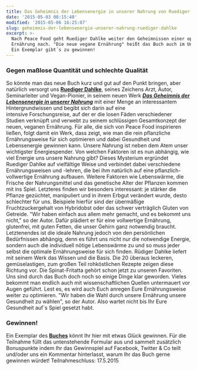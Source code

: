 ```yaml
---
title: Das Geheimnis der Lebensenergie in unserer Nahrung von Ruediger Dahlke
date: '2015-05-03 08:15:40'
modified: '2015-05-06 16:25:07'
slug: geheimnis-der-lebensenergie-unserer-nahrung-ruediger-dahlke
excerpt: >-
  Nach Peace Food geht Ruediger Dahlke weiter den Geheimnissen einer optimalen
  Ernährung nach. "Die neue vegane Ernährung" heißt das Buch auch im Untertitel.
  Ein Exemplar gibt´s zu gewinnen!
---
```


### Gegen maßlose Quantität und schlechte Qualität

So könnte man das neue Buch kurz und gut auf den Punkt bringen, aber natürlich versorgt uns [**Ruediger Dahlke**](http://www.dahlke.at/), seines Zeichens Arzt, Autor, Seminarleiter und Vegan-Pionier, in seinem neuen Werk _[**Das Geheimnis der Lebensenergie in unserer Nahrung**](http://www.randomhouse.de/Buch/Das-Geheimnis-der-Lebensenergie-in-unserer-Nahrung-Die-neue-vegane-Ernaehrung/Ruediger-Dahlke/e460378.rhd)_ mit einer Menge an interessantem Hintergrundwissen und begibt sich darin auf eine intensive Forschungsreise, auf der er die losen Fäden verschiedener Studien verknüpft und verwebt zu seinem schlüssigen Gesamtkonzept der neuen, veganen Ernährung. Für alle, die sich von Peace Food inspirieren ließen, folgt damit ein Werk, dass zeigt, wie man die rein pflanzliche Ernährungsweise für sich optimieren und dabei Gesundheit und Lebensenergie gewinnen kann. Unsere Nahrung ist neben dem Atem unser wichtigster Energiespender. Von welchen Faktoren ist es nun abhängig, wie viel Energie uns unsere Nahrung gibt? Dieses Mysterium ergründet Ruediger Dahlke auf vielfältige Weise und verbindet dabei verschiedene Ernährungsweisen und -lehren, die bei ihm natürlich auf eine pflanzlich-vollwertige Ernährung aufbauen. Weitere Faktoren wie Lebenswärme, die Frische der Nahrungsmittel und das genetische Alter der Pflanzen kommen mit ins Spiel. Letzteres finden wir besonders interessant: je stärker die Pflanze gezüchtet, manipuliert und in ihrem Erbgut verändert wurde, desto schlechter für uns. Beispiele hierfür sind der übermäßige Fruchtzuckergehalt von Hybridobst oder das schwer verträglich Gluten von Getreide. "Wir haben einfach aus allem mehr gemacht, und es bekommt uns nicht," so der Autor. Dafür plädiert er für eine vollwertige Ernährung, glutenfrei, mit guten Fetten, die unser Gehirn ganz notwendig braucht. Letztenendes ist die ideale Nahrung jedoch von den persönlichen Bedürfnissen abhängig, denn es führt uns nicht nur die notwendige Energie, sondern auch die individuell nötige Lebenswärme zu und so muss jeder selbst die optimale Ernährungsweise für sich finden. Rüdiger Dahlke liefert mit seinem Werk das Wissen und die Basis. Die 20 überaus leckeren, gemüselastigen, zum großen Teil rohköstlichen Rezepte zeigen diese Richtung vor. Die Spinat-Fritatta gehört schon jetzt zu unseren Favoriten. Uns sind durch das Buch doch noch so einige Dinge klar geworden. Vieles bekommt man endlich auch mit wissenschaftlichen Quellen untermauert vor Augen geführt. Lest es, es wird auch Euch anregen Eure Ernährungsweise weiter zu optimieren. "Wir haben die Wahl durch unsere Ernährung unsere Gesundheit zu wählen", so der Autor. Also wartet nicht bis Ihr Eure Gesundheit auf´s Spiel gesetzt habt.

### Gewinnen!

Ein Exemplar des [**Buches**](http://www.randomhouse.de/Buch/Das-Geheimnis-der-Lebensenergie-in-unserer-Nahrung-Die-neue-vegane-Ernaehrung/Ruediger-Dahlke/e460378.rhd) könnt Ihr hier mit etwas Glück gewinnen. Für die Teilnahme füllt das untenstehende Formular aus und sammelt zusätzlich Bonuspunkte indem Ihr das Gewinnspiel auf Facebook, Twitter & Co teilt und/oder uns ein Kommentar hinterlasst, warum Ihr das Buch gerne gewinnen würdet! Teilnahmeschluss: 17.5.2015
